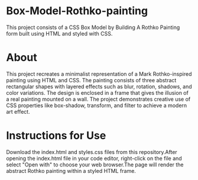 # Box-Model-Rothko-painting
This project consists of a CSS  Box Model by Building A Rothko Painting  form built using HTML and styled with CSS.
# About
This project recreates a minimalist representation of a Mark Rothko-inspired painting using HTML and CSS. The painting consists of three abstract rectangular shapes with layered effects such as blur, rotation, shadows, and color variations. The design is enclosed in a frame that gives the illusion of a real painting mounted on a wall. The project demonstrates creative use of CSS properties like box-shadow, transform, and filter to achieve a modern art effect.
# Instructions for Use
Download the index.html and styles.css files from this repository.After opening the index.html file in your code editor, right-click on the file and select "Open with" to choose your web browser.The page will render the abstract Rothko painting within a styled HTML frame.
